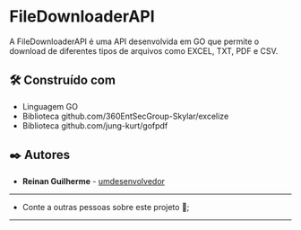 # FileDownloaderAPI

A FileDownloaderAPI é uma API desenvolvida em GO que permite o download de diferentes tipos de arquivos como EXCEL, TXT, PDF e CSV.

## 🛠️ Construído com

* Linguagem GO
* Biblioteca github.com/360EntSecGroup-Skylar/excelize
* Biblioteca github.com/jung-kurt/gofpdf

## ✒️ Autores

* **Reinan Guilherme** - [umdesenvolvedor](https://www.linkedin.com/in/reinan-guilherme-34086b236)

---

* Conte a outras pessoas sobre este projeto 📢;

---